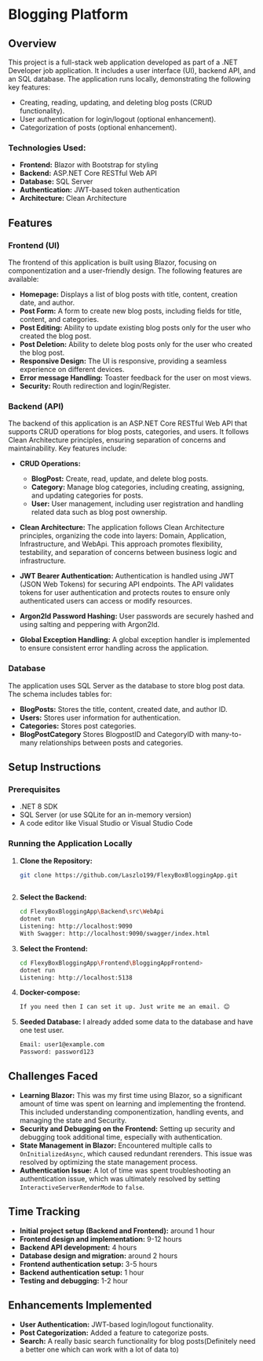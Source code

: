 # Blogging Platform

## Overview

This project is a full-stack web application developed as part of a .NET Developer job application. It includes a user interface (UI), backend API, and an SQL database. The application runs locally, demonstrating the following key features:

- Creating, reading, updating, and deleting blog posts (CRUD functionality).
- User authentication for login/logout (optional enhancement).
- Categorization of posts (optional enhancement).

### Technologies Used:
- **Frontend:** Blazor with Bootstrap for styling
- **Backend:** ASP.NET Core RESTful Web API
- **Database:** SQL Server
- **Authentication:** JWT-based token authentication
- **Architecture:** Clean Architecture

## Features

### Frontend (UI)
The frontend of this application is built using Blazor, focusing on componentization and a user-friendly design. The following features are available:

- **Homepage:** Displays a list of blog posts with title, content, creation date, and author.
- **Post Form:** A form to create new blog posts, including fields for title, content, and categories.
- **Post Editing:** Ability to update existing blog posts only for the user who created the blog post.
- **Post Deletion:** Ability to delete blog posts only for the user who created the blog post.
- **Responsive Design:** The UI is responsive, providing a seamless experience on different devices.
- **Error message Handling:** Toaster feedback for the user on most views.
- **Security:** Routh redirection and login/Register. 

### Backend (API)

The backend of this application is an ASP.NET Core RESTful Web API that supports CRUD operations for blog posts, categories, and users. It follows Clean Architecture principles, ensuring separation of concerns and maintainability. Key features include:

- **CRUD Operations:**
  - **BlogPost:** Create, read, update, and delete blog posts.
  - **Category:** Manage blog categories, including creating, assigning, and updating categories for posts.
  - **User:** User management, including user registration and handling related data such as blog post ownership.
  
- **Clean Architecture:** 
  The application follows Clean Architecture principles, organizing the code into layers: Domain, Application, Infrastructure, and WebApi. This approach promotes flexibility, testability, and separation of concerns between business logic and infrastructure.

- **JWT Bearer Authentication:**
  Authentication is handled using JWT (JSON Web Tokens) for securing API endpoints. The API validates tokens for user authentication and protects routes to ensure only authenticated users can access or modify resources.

- **Argon2Id Password Hashing:**
  User passwords are securely hashed and using salting and peppering with Argon2Id.
  
- **Global Exception Handling:**
  A global exception handler is implemented to ensure consistent error handling across the application. 
### Database
The application uses SQL Server as the database to store blog post data. The schema includes tables for:
- **BlogPosts:** Stores the title, content, created date, and author ID.
- **Users:** Stores user information for authentication.
- **Categories:** Stores post categories.
- **BlogPostCategory** Stores BlogpostID and CategoryID with many-to-many relationships between posts and categories.


## Setup Instructions

### Prerequisites
- .NET 8 SDK
- SQL Server (or use SQLite for an in-memory version)
- A code editor like Visual Studio or Visual Studio Code

### Running the Application Locally

1. **Clone the Repository:**
   ```bash
   git clone https://github.com/Laszlo199/FlexyBoxBloggingApp.git
  
2. **Select the Backend:**
   ```bash
   cd FlexyBoxBloggingApp\Backend\src\WebApi
   dotnet run
   Listening: http://localhost:9090
   With Swagger: http://localhost:9090/swagger/index.html
   
3. **Select the Frontend:**
    ```bash
    cd FlexyBoxBloggingApp\Frontend\BloggingAppFrontend>
    dotnet run
    Listening: http://localhost:5138
    
4. **Docker-compose:**
   ```bash
   If you need then I can set it up. Just write me an email. 😊
   
4. **Seeded Database:**
   I already added some data to the database and have one test user.
   ```bash
   Email: user1@example.com
   Password: password123
   

## Challenges Faced

- **Learning Blazor:** This was my first time using Blazor, so a significant amount of time was spent on learning and implementing the frontend. This included understanding componentization, handling events, and managing the state and Security.
- **Security and Debugging on the Frontend:** Setting up security and debugging took additional time, especially with authentication.
- **State Management in Blazor:** Encountered multiple calls to `OnInitializedAsync`, which caused redundant rerenders. This issue was resolved by optimizing the state management process.
- **Authentication Issue:** A lot of time was spent troubleshooting an authentication issue, which was ultimately resolved by setting `InteractiveServerRenderMode` to `false`.

## Time Tracking

- **Initial project setup (Backend and Frontend):** around 1 hour
- **Frontend design and implementation:** 9-12 hours
- **Backend API development:** 4 hours
- **Database design and migration:** around 2 hours
- **Frontend authentication setup:** 3-5 hours
- **Backend authentication setup:** 1 hour
- **Testing and debugging:** 1-2 hour

## Enhancements Implemented

- **User Authentication:** JWT-based login/logout functionality.
- **Post Categorization:** Added a feature to categorize posts.
- **Search:** A really basic search functionality for blog posts(Definitely need a better one which can work with a lot of data to) 

